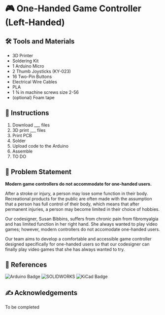 # :video_game: **One-Handed Game Controller (Left-Handed)**

## 🛠️ **Tools and Materials**
- 3D Printer
- Soldering Kit
- 1 Arduino Micro 
- 2 Thumb Joysticks (KY-023)
- 16 Two-Pin Buttons
- Electrical Wire Cables
- PLA
- 1 ¾ in machine screws size 2-56
- (optional) Foam tape

## :memo: **Instructions**
1. Download ___ files
2. 3D print ___ files
4. Print PCB
5. Solder
6. Upload code to the Arduino
7. Assemble
8. TO DO

## :mag_right: Problem Statement
**Modern game controllers do not accommodate for one-handed users.**

After a stroke or injury, a person may lose some function in their body. Recreational products for the public are often made with the assumption that a person has full control of their body, which means that after permanent injuries, a person may become limited in their choice of hobbies.

Our codesigner, Susan Bibbins, suffers from chronic pain from fibromyalgia and has limited function in her right hand. She always wanted to play video games; however, modern controllers do not accomodate one-handed users.

Our team aims to develop a comfortable and accessible game controller designed specifically for one-handed users so that our codesigner can finally play video games that she has always wanted to try.


## 🔗 References
![Arduino Badge](https://img.shields.io/badge/Arduino-00878F?logo=arduino&logoColor=fff&style=for-the-badge)
![SOLIDWORKS](https://img.shields.io/badge/solidworks-005386?style=for-the-badge&logo=dassaultsystemes&logoColor=white)
![KiCad Badge](https://img.shields.io/badge/KiCad-314CB0?logo=kicad&logoColor=fff&style=for-the-badge)

  
## ✍️ Acknowledgements
To be completed
